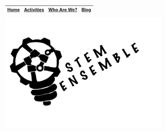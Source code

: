 |[Home ](read.md) | [Activities](activities.md) | [Who Are We?](whoarewe.md) |  [Blog](blog.md) |
|------|------------|-------------|-----|
![STEM Ensemble Logo](stemensemble.svg)

